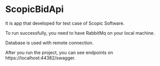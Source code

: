 # ScopicBidApi
It is app that developed for test case of Scopic Software.

To run successfully, you need to have RabbitMq on your local machine.

Database is used with remote connection.

After you run the project, you can see endpoints on https://localhost:44382/swagger.







